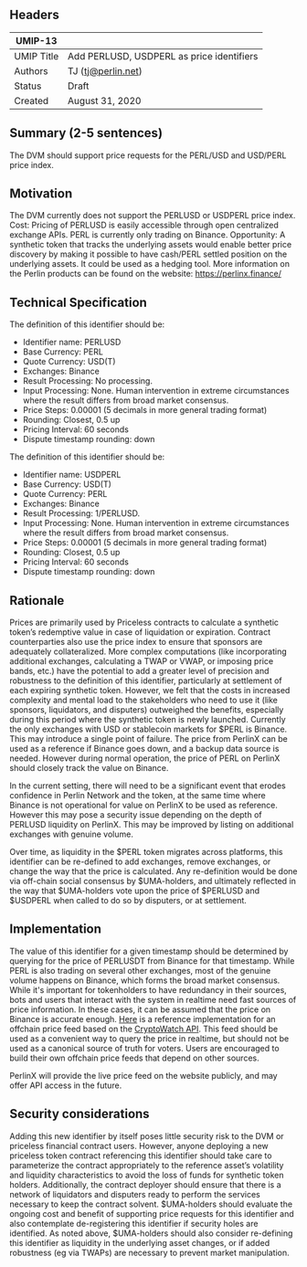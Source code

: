 ## Headers
| UMIP-13    |                                                                                                                                          |
|------------|------------------------------------------------------------------------------------------------------------------------------------------|
| UMIP Title | Add PERLUSD, USDPERL as price identifiers              |
| Authors    | TJ (tj@perlin.net) |
| Status     | Draft                                                                                                                                    |
| Created    | August 31, 2020                                                                                                                           |

## Summary (2-5 sentences)
The DVM should support price requests for the PERL/USD and USD/PERL price index.

## Motivation
The DVM currently does not support the PERLUSD or USDPERL price index.
Cost: 
Pricing of PERLUSD is easily accessible through open centralized exchange APIs. PERL is currently only trading on Binance.
Opportunity: A synthetic token that tracks the underlying assets would enable better price discovery by making it possible to have cash/PERL settled position on the underlying assets. It could be used as a hedging tool.
More information on the Perlin products can be found on the website: https://perlinx.finance/

## Technical Specification
The definition of this identifier should be:
- Identifier name: PERLUSD
- Base Currency: PERL
- Quote Currency: USD(T)
- Exchanges: Binance
- Result Processing: No processing.
- Input Processing: None. Human intervention in extreme circumstances where the result differs from broad market consensus.
- Price Steps: 0.00001 (5 decimals in more general trading format)
- Rounding: Closest, 0.5 up
- Pricing Interval: 60 seconds
- Dispute timestamp rounding: down

The definition of this identifier should be:
- Identifier name: USDPERL
- Base Currency: USD(T)
- Quote Currency: PERL
- Exchanges: Binance
- Result Processing: 1/PERLUSD.
- Input Processing: None. Human intervention in extreme circumstances where the result differs from broad market consensus.
- Price Steps: 0.00001 (5 decimals in more general trading format)
- Rounding: Closest, 0.5 up
- Pricing Interval: 60 seconds
- Dispute timestamp rounding: down



## Rationale

Prices are primarily used by Priceless contracts to calculate a synthetic token’s redemptive value in case of liquidation or expiration. Contract counterparties also use the price index to ensure that sponsors are adequately collateralized.
More complex computations (like incorporating additional exchanges, calculating a TWAP or VWAP, or imposing price bands, etc.) have the potential to add a greater level of precision and robustness to the definition of this identifier, particularly at settlement of each expiring synthetic token. However, we felt that the costs in increased complexity and mental load to the stakeholders who need to use it (like sponsors, liquidators, and disputers) outweighed the benefits, especially during this period where the synthetic  token is newly launched.
Currently the only exchanges with USD or stablecoin markets for $PERL is Binance. This may introduce a single point of failure. The price from PerlinX can be used as a reference if Binance goes down, and a backup data source is needed. However during normal operation, the price of PERL on PerlinX should closely track the value on Binance.

In the current setting, there will need to be a significant event that erodes confidence in Perlin Network and the token, at the same time where Binance is not operational for value on PerlinX to be used as reference. However this may pose a security issue depending on the depth of PERLUSD liquidity on PerlinX. This may be improved by listing on additional exchanges with genuine volume.

Over time, as liquidity in the $PERL token migrates across platforms, this identifier can be re-defined to add exchanges, remove exchanges, or change the way that the price is calculated. Any re-definition would be done via off-chain social consensus by $UMA-holders, and ultimately reflected in the way that $UMA-holders vote upon the price of $PERLUSD and $USDPERL when called to do so by disputers, or at settlement.


## Implementation

The value of this identifier for a given timestamp should be determined by querying for the price of PERLUSDT from Binance for that timestamp. While PERL is also trading on several other exchanges, most of the genuine volume happens on Binance, which forms the broad market consensus. 
While it's important for tokenholders to have redundancy in their sources, bots and users that interact with the system in realtime need fast sources of price information. In these cases, it can be assumed that the price on Binance is accurate enough.
[Here](https://github.com/UMAprotocol/protocol/blob/master/financial-templates-lib/price-feed/CryptoWatchPriceFeed.js) is a reference implementation for an offchain price feed based on the [CryptoWatch API](https://docs.cryptowat.ch/rest-api/). This feed should be used as a convenient way to query the price in realtime, but should not be used as a canonical source of truth for voters. Users are encouraged to build their own offchain price feeds that depend on other sources.

PerlinX will provide the live price feed on the website publicly, and may offer API access in the future.

## Security considerations
Adding this new identifier by itself poses little security risk to the DVM or priceless financial contract users. However, anyone deploying a new priceless token contract referencing this identifier should take care to parameterize the contract appropriately to the reference asset’s volatility and liquidity characteristics to avoid the loss of funds for synthetic token holders. Additionally, the contract deployer should ensure that there is a network of liquidators and disputers ready to perform the services necessary to keep the contract solvent.
$UMA-holders should evaluate the ongoing cost and benefit of supporting price requests for this identifier and also contemplate de-registering this identifier if security holes are identified. As noted above, $UMA-holders should also consider re-defining this identifier as liquidity in the underlying asset changes, or if added robustness (eg via TWAPs) are necessary to prevent market manipulation.
